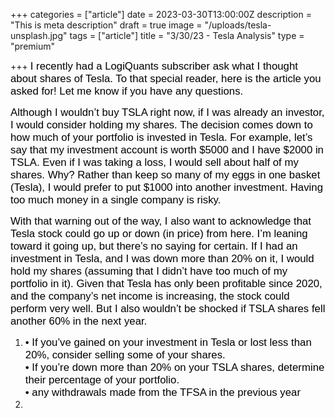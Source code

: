 +++
categories = ["article"]
date = 2023-03-30T13:00:00Z
description = "This is meta description"
draft = true
image = "/uploads/tesla-unsplash.jpg"
tags = ["article"]
title = "3/30/23 - Tesla Analysis"
type = "premium"

+++
<span style="color:black"><span style="font-family:Arial; font-size:1.2em;">I recently had a LogiQuants subscriber ask what I thought about shares of Tesla. To that special reader, here is the article you asked for! Let me know if you have any questions.</span></span>

<span style="color:black"><span style="font-family:Arial; font-size:1.2em;">Although I wouldn’t buy TSLA right now, if I was already an investor, I would consider holding my shares. The decision comes down to how much of your portfolio is invested in Tesla. For example, let’s say that my investment account is worth $5000 and I have $2000 in TSLA. Even if I was taking a loss, I would sell about half of my shares. Why? Rather than keep so many of my eggs in one basket (Tesla), I would prefer to put $1000 into another investment. Having too much money in a single company is risky.</span></span>

<span style="color:black"><span style="font-family:Arial; font-size:1.2em;">With that warning out of the way, I also want to acknowledge that Tesla stock could go up or down (in price) from here. I’m leaning toward it going up, but there’s no saying for certain. If I had an investment in Tesla, and I was down more than 20% on it, I would hold my shares (assuming that I didn’t have too much of my portfolio in it). Given that Tesla has only been profitable since 2020, and the company’s net income is increasing, the stock could perform very well. But I also wouldn’t be shocked if TSLA shares fell another 60% in the next year.</span></span>

1. <span style="color:black"><span style="font-family:Arial; font-size:1.2em;">• If you’ve gained on your investment in Tesla or lost less than 20%, consider selling some of your shares.  
   • If you’re down more than 20% on your TSLA shares, determine their percentage of your portfolio.  
   • any withdrawals made from the TFSA in the previous year
2. </span></span>